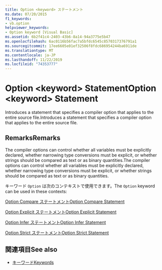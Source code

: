 ```yaml
---
title: Option <keyword> ステートメント
ms.date: 07/20/2015
f1_keywords:
- vb.option
helpviewer_keywords:
- Option keyword [Visual Basic]
ms.assetid: 6b2f41c4-2403-43b6-8a14-94a3775e5b47
ms.openlocfilehash: 6ac0116b56fac7a5bfdc6545c8570317376791a1
ms.sourcegitcommit: 17ee6605e01ef32506f8fdc686954244ba6911de
ms.translationtype: MT
ms.contentlocale: ja-JP
ms.lasthandoff: 11/22/2019
ms.locfileid: "74353777"
---
```

# <a name="option-keyword-statement"></a><span data-ttu-id="277e6-102">Option \<keyword> Statement</span><span class="sxs-lookup"><span data-stu-id="277e6-102">Option \<keyword> Statement</span></span>
<span data-ttu-id="277e6-103">Introduces a statement that specifies a compiler option that applies to the entire source file.</span><span class="sxs-lookup"><span data-stu-id="277e6-103">Introduces a statement that specifies a compiler option that applies to the entire source file.</span></span>  
  
## <a name="remarks"></a><span data-ttu-id="277e6-104">Remarks</span><span class="sxs-lookup"><span data-stu-id="277e6-104">Remarks</span></span>  
 <span data-ttu-id="277e6-105">The compiler options can control whether all variables must be explicitly declared, whether narrowing type conversions must be explicit, or whether strings should be compared as text or as binary quantities.</span><span class="sxs-lookup"><span data-stu-id="277e6-105">The compiler options can control whether all variables must be explicitly declared, whether narrowing type conversions must be explicit, or whether strings should be compared as text or as binary quantities.</span></span>  
  
 <span data-ttu-id="277e6-106">キーワード `Option` は次のコンテキストで使用できます。</span><span class="sxs-lookup"><span data-stu-id="277e6-106">The `Option` keyword can be used in these contexts:</span></span>  
  
 [<span data-ttu-id="277e6-107">Option Compare ステートメント</span><span class="sxs-lookup"><span data-stu-id="277e6-107">Option Compare Statement</span></span>](../../../visual-basic/language-reference/statements/option-compare-statement.md)  
  
 [<span data-ttu-id="277e6-108">Option Explicit ステートメント</span><span class="sxs-lookup"><span data-stu-id="277e6-108">Option Explicit Statement</span></span>](../../../visual-basic/language-reference/statements/option-explicit-statement.md)  
  
 [<span data-ttu-id="277e6-109">Option Infer ステートメント</span><span class="sxs-lookup"><span data-stu-id="277e6-109">Option Infer Statement</span></span>](../../../visual-basic/language-reference/statements/option-infer-statement.md)  
  
 [<span data-ttu-id="277e6-110">Option Strict ステートメント</span><span class="sxs-lookup"><span data-stu-id="277e6-110">Option Strict Statement</span></span>](../../../visual-basic/language-reference/statements/option-strict-statement.md)  
  
## <a name="see-also"></a><span data-ttu-id="277e6-111">関連項目</span><span class="sxs-lookup"><span data-stu-id="277e6-111">See also</span></span>

- [<span data-ttu-id="277e6-112">キーワード</span><span class="sxs-lookup"><span data-stu-id="277e6-112">Keywords</span></span>](../../../visual-basic/language-reference/keywords/index.md)
